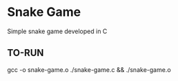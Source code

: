 # Snake Game

Simple snake game developed in C

## TO-RUN

gcc -o snake-game.o  ./snake-game.c && ./snake-game.o
